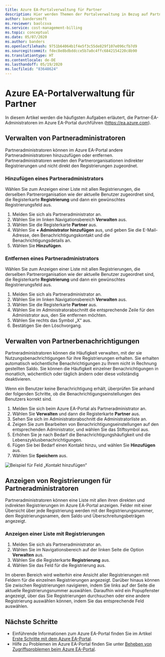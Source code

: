 ```yaml
---
title: Azure EA-Portalverwaltung für Partner
description: Hier werden Themen der Portalverwaltung in Bezug auf Partner beschrieben.
author: bandersmsft
ms.reviewer: baolcsva
ms.service: cost-management-billing
ms.topic: conceptual
ms.date: 05/07/2020
ms.author: banders
ms.openlocfilehash: 9751b64064b1f4e5f3c55de829f107e096cfb7d9
ms.sourcegitcommit: fdec8e8bdbddcce5b7a0c4ffc6842154220c8b90
ms.translationtype: HT
ms.contentlocale: de-DE
ms.lasthandoff: 05/19/2020
ms.locfileid: "83648624"
---
```

# <a name="azure-ea-portal-administration-for-partners"></a>Azure EA-Portalverwaltung für Partner

In diesem Artikel werden die häufigsten Aufgaben erläutert, die Partner-EA-Administratoren im Azure EA-Portal durchführen (https://ea.azure.com).

## <a name="manage-partner-administrators"></a>Verwalten von Partneradministratoren

Partneradministratoren können im Azure EA-Portal andere Partneradministratoren hinzuzufügen oder entfernen. Partneradministratoren werden den Partnerorganisationen indirekter Registrierungen und nicht direkt den Registrierungen zugeordnet.

### <a name="add-a-partner-administrator"></a>Hinzufügen eines Partneradministrators

Wählen Sie zum Anzeigen einer Liste mit allen Registrierungen, die derselben Partnerorganisation wie der aktuelle Benutzer zugeordnet sind, die Registerkarte **Registrierung** und dann ein gewünschtes Registrierungsfeld aus.

1. Melden Sie sich als Partneradministrator an.
1. Wählen Sie im linken Navigationsbereich **Verwalten** aus.
1. Wählen Sie die Registerkarte **Partner** aus.
1. Wählen Sie **+ Administrator hinzufügen** aus, und geben Sie die E-Mail-Adresse, den Benachrichtigungskontakt und die Benachrichtigungsdetails an.
1. Wählen Sie **Hinzufügen**.

### <a name="remove-a-partner-administrator"></a>Entfernen eines Partneradministrators

Wählen Sie zum Anzeigen einer Liste mit allen Registrierungen, die derselben Partnerorganisation wie der aktuelle Benutzer zugeordnet sind, die Registerkarte **Registrierung** und dann ein gewünschtes Registrierungsfeld aus.

1. Melden Sie sich als Partneradministrator an.
1. Wählen Sie im linken Navigationsbereich **Verwalten** aus.
1. Wählen Sie die Registerkarte **Partner** aus.
1. Wählen Sie im Administratorabschnitt die entsprechende Zeile für den Administrator aus, den Sie entfernen möchten.
1. Wählen Sie rechts das Symbol „X“ aus.
1. Bestätigen Sie den Löschvorgang.

## <a name="manage-partner-notifications"></a>Verwalten von Partnerbenachrichtigungen

Partneradministratoren können die Häufigkeit verwalten, mit der sie Nutzungsbenachrichtigungen für ihre Registrierungen erhalten. Sie erhalten automatisch wöchentliche Benachrichtigungen zu Ihrem nicht in Rechnung gestellten Saldo. Sie können die Häufigkeit einzelner Benachrichtigungen in monatlich, wöchentlich oder täglich ändern oder diese vollständig deaktivieren.

Wenn ein Benutzer keine Benachrichtigung erhält, überprüfen Sie anhand der folgenden Schritte, ob die Benachrichtigungseinstellungen des Benutzers korrekt sind.

1. Melden Sie sich beim Azure EA-Portal als Partneradministrator an.
2. Wählen Sie **Verwalten** und dann die Registerkarte **Partner** aus.
3. Sehen Sie sich im Administratorabschnitt die Administratorliste an.
4. Zeigen Sie zum Bearbeiten von Benachrichtigungseinstellungen auf den entsprechenden Administrator, und wählen Sie das Stiftsymbol aus.
5. Erhöhen Sie je nach Bedarf die Benachrichtigungshäufigkeit und die Lebenszyklusbenachrichtigungen.
6. Fügen Sie bei Bedarf einen Kontakt hinzu, und wählen Sie **Hinzufügen** aus.
7. Wählen Sie **Speichern** aus.

![Beispiel für Feld „Kontakt hinzufügen“ ](./media/ea-partner-portal-administration/create-ea-manage-partner-notification.png)

## <a name="view-enrollments-for-partner-administrators"></a>Anzeigen von Registrierungen für Partneradministratoren

Partneradministratoren können eine Liste mit allen ihren direkten und indirekten Registrierungen im Azure EA-Portal anzeigen. Felder mit einer Übersicht über jede Registrierung werden mit der Registrierungsnummer, dem Registrierungsnamen, dem Saldo und Überschreitungsbeträgen angezeigt.

### <a name="view-a-list-of-enrollments"></a>Anzeigen einer Liste mit Registrierungen

1. Melden Sie sich als Partneradministrator an.
1. Wählen Sie im Navigationsbereich auf der linken Seite die Option **Verwalten** aus.
1. Wählen Sie die Registerkarte **Registrierung** aus.
1. Wählen Sie das Feld für die Registrierung aus.

Im oberen Bereich wird weiterhin eine Ansicht aller Registrierungen mit Feldern für die einzelnen Registrierungen angezeigt. Darüber hinaus können Sie zwischen Registrierungen navigieren, indem Sie links auf der Seite die aktuelle Registrierungsnummer auswählen. Daraufhin wird ein Popupfenster angezeigt, über das Sie Registrierungen durchsuchen oder eine andere Registrierung auswählen können, indem Sie das entsprechende Feld auswählen.

## <a name="next-steps"></a>Nächste Schritte

- Einführende Informationen zum Azure EA-Portal finden Sie im Artikel [Erste Schritte mit dem Azure EA-Portal](ea-portal-get-started.md).
- Hilfe zu Problemen im Azure EA-Portal finden Sie unter [Beheben von Zugriffsproblemen beim Azure EA-Portal](ea-portal-troubleshoot.md).
